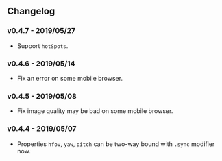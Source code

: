 
## Changelog

### v0.4.7 - 2019/05/27

- Support `hotSpots`.

### v0.4.6 - 2019/05/14

- Fix an error on some mobile browser.

### v0.4.5 - 2019/05/08

- Fix image quality may be bad on some mobile browser.

### v0.4.4 - 2019/05/07

- Properties `hfov`, `yaw`, `pitch` can be two-way bound with `.sync` modifier now.
